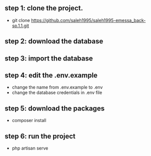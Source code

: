 ## step 1: clone the project.
- git clone https://github.com/saleh1995/saleh1995-emessa_back-sp.1.1.git


## step 2: download the database

## step 3: import the database

## step 4: edit the .env.example
- change the name from .env.example to .env
- change the database credentials in .env file

## step 5: download the packages
- composer install

## step 6: run the project
- php artisan serve

